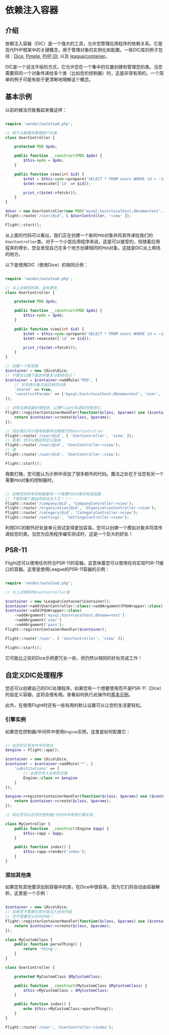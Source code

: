 # 依赖注入容器

## 介绍

依赖注入容器（DIC）是一个强大的工具，允许您管理应用程序的依赖关系。它是现代PHP框架中的关键概念，用于管理对象的实例化和配置。一些DIC库的例子包括：[Dice](https://r.je/dice), [Pimple](https://pimple.symfony.com/), [PHP-DI](http://php-di.org/), 以及 [league/container](https://container.thephpleague.com/)。

DIC是一个说法华丽的方式，它允许您在一个集中的位置创建和管理您的类。当您需要将同一个对象传递给多个类（比如您的控制器）时，这是非常有用的。一个简单的例子可能有助于更清晰地理解这个概念。

## 基本示例

以前的做法可能看起来像这样：
```php

require 'vendor/autoload.php';

// 用于从数据库管理用户的类
class UserController {

	protected PDO $pdo;

	public function __construct(PDO $pdo) {
		$this->pdo = $pdo;
	}

	public function view(int $id) {
		$stmt = $this->pdo->prepare('SELECT * FROM users WHERE id = :id');
		$stmt->execute(['id' => $id]);

		print_r($stmt->fetch());
	}
}

$User = new UserController(new PDO('mysql:host=localhost;dbname=test', 'user', 'pass'));
Flight::route('/user/@id', [ $UserController, 'view' ]);

Flight::start();
```

从上面的代码可以看出，我们正在创建一个新的`PDO`对象并将其传递给我们的`UserController`类。对于一个小型应用程序来说，这是可以接受的，但随着应用程序的增长，您会发现自己在多个地方创建相同的`PDO`对象。这就是DIC派上用场的地方。

以下是使用DIC（使用Dice）的相同示例：
```php

require 'vendor/autoload.php';

// 与上述相同的类，没有更改
class UserController {

	protected PDO $pdo;

	public function __construct(PDO $pdo) {
		$this->pdo = $pdo;
	}

	public function view(int $id) {
		$stmt = $this->pdo->prepare('SELECT * FROM users WHERE id = :id');
		$stmt->execute(['id' => $id]);

		print_r($stmt->fetch());
	}
}

// 创建一个新容器
$container = new \Dice\Dice;
// 不要忘记像下面这样重复分配给自己！
$container = $container->addRule('PDO', [
	// 共享表示每次返回相同对象
	'shared' => true,
	'constructParams' => ['mysql:host=localhost;dbname=test', 'user', 'pass' ]
]);

// 这样注册容器处理程序，以便Flight知道如何使用它。
Flight::registerContainerHandler(function($class, $params) use ($container) {
	return $container->create($class, $params);
});

// 现在我们可以使用容器来创建我们的UserController
Flight::route('/user/@id', [ 'UserController', 'view' ]);
// 或者，您可以像这样定义路由
Flight::route('/user/@id', 'UserController->view');
// 或
Flight::route('/user/@id', 'UserController::view');

Flight::start();
```

我敢打赌，您可能认为示例中添加了很多额外的代码。魔法之处在于当您有另一个需要`PDO`对象的控制器时。

```php

// 如果您的所有控制器都有一个需要PDO对象的构造函数
// 下面的每个路由将自动注入它！！！
Flight::route('/company/@id', 'CompanyController->view');
Flight::route('/organization/@id', 'OrganizationController->view');
Flight::route('/category/@id', 'CategoryController->view');
Flight::route('/settings', 'SettingsController->view');
```

利用DIC的额外好处是单元测试变得更加容易。您可以创建一个模拟对象并将其传递给您的类。当您为应用程序编写测试时，这是一个巨大的好处！

## PSR-11

Flight还可以使用任何符合PSR-11的容器。这意味着您可以使用任何实现PSR-11接口的容器。这里是使用League的PSR-11容器的示例：

```php

require 'vendor/autoload.php';

// 与上述相同的UserController类

$container = new \League\Container\Container();
$container->add(UserController::class)->addArgument(PdoWrapper::class);
$container->add(PdoWrapper::class)
	->addArgument('mysql:host=localhost;dbname=test')
	->addArgument('user')
	->addArgument('pass');
Flight::registerContainerHandler($container);

Flight::route('/user', [ 'UserController', 'view' ]);

Flight::start();
```

它可能比之前的Dice示例更冗长一些，但仍然以相同的好处完成工作！

## 自定义DIC处理程序

您还可以创建自己的DIC处理程序。如果您有一个想要使用而不是PSR-11（Dice）的自定义容器，这将会很有用。查看如何执行此操作的[基本示例](#基本示例)。

此外，在使用Flight时还有一些有用的默认设置可以让您的生活更轻松。

### 引擎实例

如果您在控制器/中间件中使用`Engine`实例，这里是如何配置它：

```php

// 在您的引导文件中的某处
$engine = Flight::app();

$container = new \Dice\Dice;
$container = $container->addRule('*', [
	'substitutions' => [
		// 这是您传入实例的位置
		Engine::class => $engine
	]
]);

$engine->registerContainerHandler(function($class, $params) use ($container) {
	return $container->create($class, $params);
});

// 现在您可以在您的控制器/中间件中使用引擎实例

class MyController {
	public function __construct(Engine $app) {
		$this->app = $app;
	}

	public function index() {
		$this->app->render('index');
	}
}
```

### 添加其他类

如果您有其他要添加到容器中的类，在Dice中很容易，因为它们将自动由容器解析。这里是一个示例：

```php

$container = new \Dice\Dice;
// 如果您不需要向您的类注入任何内容
// 您不需要定义任何内容！
Flight::registerContainerHandler(function($class, $params) use ($container) {
	return $container->create($class, $params);
});

class MyCustomClass {
	public function parseThing() {
		return 'thing';
	}
}

class UserController {

	protected MyCustomClass $MyCustomClass;

	public function __construct(MyCustomClass $MyCustomClass) {
		$this->MyCustomClass = $MyCustomClass;
	}

	public function index() {
		echo $this->MyCustomClass->parseThing();
	}
}

Flight::route('/user', 'UserController->index');
```